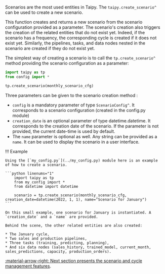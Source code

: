 Scenarios are the most used entities in Taipy. The
`taipy.create_scenario^` can be used to create a new scenario.

This function creates and returns a new scenario from the scenario configuration
provided as a parameter. The scenario's creation also triggers the creation of the related entities that
do not exist yet. Indeed, if the scenario has a frequency, the corresponding cycle is created if
it does not exist yet. Similarly, the pipelines, tasks, and data nodes nested in the scenario are created
if they do not exist yet.

The simplest way of creating a scenario is to call the `tp.create_scenario^` method providing the scenario
configuration as a parameter:

```python linenums="1"
import taipy as tp
from config import *

tp.create_scenario(monthly_scenario_cfg)
```

Three parameters can be given to the scenario creation method :

-   `config` is a mandatory parameter of type
    `ScenarioConfig^`. It corresponds to a
    scenario
    configuration (created in the config.py module)
-   `creation_date` is an optional parameter of type datetime.datetime. It corresponds to the creation date of
    the scenario. If the parameter is not provided, the current date-time is used by default.
-   The `name` parameter is optional as well. Any string can be provided as a `name`. It can be used to display
    the scenario in a user interface.

!!! Example

    Using the [`my_config.py`](../my_config.py) module here is an example of how to create a scenario.

    ```python linenums="1"
        import taipy as tp
        from my_config import *
        from datetime import datetime

        scenario = tp.create_scenario(monthly_scenario_cfg, creation_date=datetime(2022, 1, 1), name="Scenario for January")
    ```

    On this small example, one scenario for January is instantiated. A `creation_date` and a `name` are provided.

    Behind the scene, the other related entities are also created:

    * The January cycle,
    * Two sales and production pipelines,
    * Three tasks (training, predicting, planning),
    * And six data nodes (sales_history, trained_model, current_month, sales_predictions, capacity, production_orders).

[:material-arrow-right: Next section presents the scenario and cycle management features](scenario-cycle-mgt.md).

